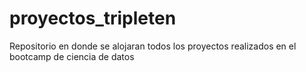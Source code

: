 # proyectos_tripleten
Repositorio en donde se alojaran todos los proyectos realizados en el bootcamp de ciencia de datos

